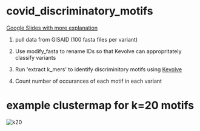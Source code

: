# covid_discriminatory_motifs

[Google Slides with more explanation](https://docs.google.com/presentation/d/1mibanBIaiyS-ri-yhlW0YIHU2ocWgMKo750UQesXVCc/edit?usp=sharing)

1. pull data from GISAID (100 fasta files per variant)

2. Use modify_fasta to rename IDs so that Kevolve can appropritately classify variants

3. Run 'extract k_mers' to identify discriminitory motifs using [Kevolve](https://github.com/bioinfoUQAM/Kevolve)

4. Count number of occurances of each motif in each variant 

# example clustermap for k=20 motifs
![k20](https://user-images.githubusercontent.com/64996608/190027082-d0733120-6751-460c-8c17-9936b3baf57e.png)
